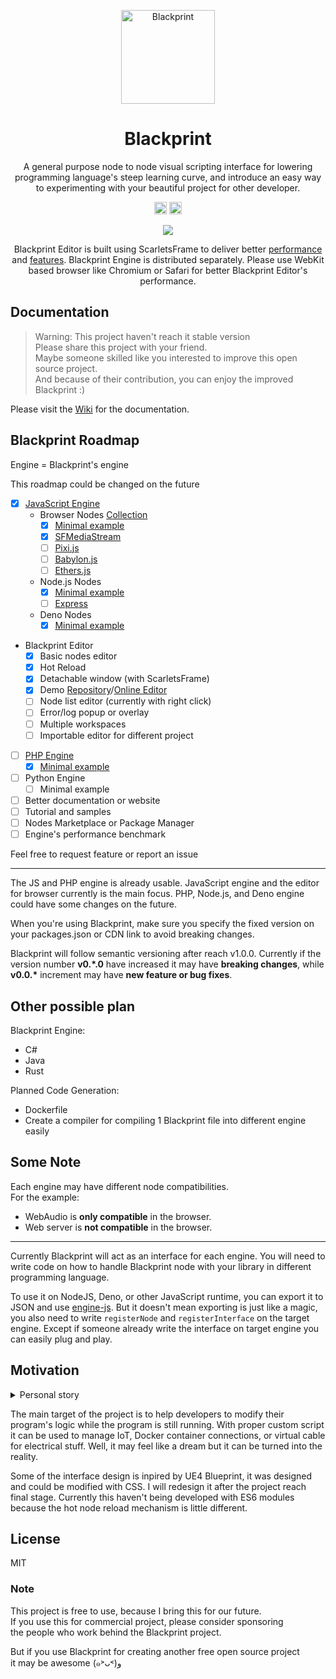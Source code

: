 <p align="center"><a href="#" target="_blank" rel="noopener noreferrer"><img width="150" src="https://avatars2.githubusercontent.com/u/61224306?s=150&v=4" alt="Blackprint"></a></p>

<h1 align="center">Blackprint</h1>
<p align="center">A general purpose node to node visual scripting interface for lowering programming language's steep learning curve, and introduce an easy way to experimenting with your beautiful project for other developer.</p>

<p align="center">
    <a href='https://github.com/Blackprint/Blackprint/blob/master/LICENSE'><img src='https://img.shields.io/badge/License-MIT-brightgreen.svg' height='20'></a>
    <a href='https://discord.gg/cNrBnCFy7q'><img src='https://img.shields.io/discord/840593315157245972.svg?label=&logo=discord&logoColor=ffffff&color=7389D8&labelColor=6A7EC2' height='20'></a>
</p>

<p align="center">
  <img src="https://user-images.githubusercontent.com/11073373/82104644-e9d5e900-9741-11ea-9689-fc01ddfa81ab.gif">
</p>

<p align="center">
    Blackprint Editor is built using ScarletsFrame to deliver better <a href="https://krausest.github.io/js-framework-benchmark/current.html">performance</a> and <a href="https://github.com/ScarletsFiction/ScarletsFrame/wiki#advanced-example">features</a>. Blackprint Engine is distributed separately. Please use WebKit based browser like Chromium or Safari for better Blackprint Editor's performance.
</p>

## Documentation
> Warning: This project haven't reach it stable version<br>
> Please share this project with your friend.<br>
> Maybe someone skilled like you interested to improve this open source project.<br>
> And because of their contribution, you can enjoy the improved Blackprint :)

Please visit the [Wiki](https://github.com/Blackprint/Blackprint/wiki) for the documentation.

## Blackprint Roadmap
Engine = Blackprint's engine

This roadmap could be changed on the future
- [x] [JavaScript Engine](https://github.com/Blackprint/engine-js)
  - Browser Nodes [Collection](https://github.com/Blackprint/nodes)
    - [x] [Minimal example](https://github.com/Blackprint/blackprint.github.io/blob/master/src/js/register-handler.js)
    - [x] [SFMediaStream](https://github.com/ScarletsFiction/SFMediaStream/)
    - [ ] [Pixi.js](https://www.pixijs.com/)
    - [ ] [Babylon.js](https://www.babylonjs.com/)
    - [ ] [Ethers.js](https://docs.ethers.io/v5/)
  - Node.js Nodes
    - [x] [Minimal example](https://github.com/Blackprint/engine-js/tree/master/example)
    - [ ] [Express](http://expressjs.com/)
  - Deno Nodes
    - [x] [Minimal example](https://github.com/Blackprint/engine-js/tree/master/example)
- Blackprint Editor
  - [x] Basic nodes editor
  - [x] Hot Reload
  - [x] Detachable window (with ScarletsFrame)
  - [x] Demo [Repository](https://github.com/Blackprint/blackprint.github.io)/[Online Editor](https://blackprint.github.io)
  - [ ] Node list editor (currently with right click)
  - [ ] Error/log popup or overlay
  - [ ] Multiple workspaces
  - [ ] Importable editor for different project
- [ ] [PHP Engine](https://github.com/Blackprint/engine-php)
  - [x] [Minimal example](https://github.com/Blackprint/engine-php/tree/master/example)
- [ ] Python Engine
  - [ ] Minimal example
- [ ] Better documentation or website
- [ ] Tutorial and samples
- [ ] Nodes Marketplace or Package Manager
- [ ] Engine's performance benchmark

Feel free to request feature or report an issue

---

The JS and PHP engine is already usable. JavaScript engine and the editor for browser currently is the main focus. PHP, Node.js, and Deno engine could have some changes on the future.

When you're using Blackprint, make sure you specify the fixed version on your packages.json or CDN link to avoid breaking changes.

Blackprint will follow semantic versioning after reach v1.0.0. Currently if the version number **v0.\*.0** have increased it may have **breaking changes**, while **v0.0.\*** increment may have **new feature or bug fixes**.

## Other possible plan
Blackprint Engine:
- C#
- Java
- Rust

Planned Code Generation:
- Dockerfile
- Create a compiler for compiling 1 Blackprint file into different engine easily

## Some Note
Each engine may have different node compatibilities.<br>
For the example:
 - WebAudio is **only compatible** in the browser.
 - Web server is **not compatible** in the browser.

---

Currently Blackprint will act as an interface for each engine. You will need to write code on how to handle Blackprint node with your library in different programming language.

To use it on NodeJS, Deno, or other JavaScript runtime, you can export it to JSON and use [engine-js](https://github.com/Blackprint/engine-js#example). But it doesn't mean exporting is just like a magic, you also need to write `registerNode` and `registerInterface` on the target engine. Except if someone already write the interface on target engine you can easily plug and play.

## Motivation
<details>
  <summary>Personal story</summary>
  FYI, I have used UE4 Blueprint since 2021. Developing a visual script by connecting nodes was my unfinished project since 2014 with ActionScript3 (Adobe Flash). It was very tough because I almost know nothing how to make curve for the cable. Well, it's not professional to tell a story about my very young age with programming. But the time was passed and I have a feeling like I can continue my old project with my current skill. Thank you Apple for bringing WebKit and Google for V8 engine, and also for some other people who bringing the advanced web technologies.
</details>

The main target of the project is to help developers to modify their program's logic while the program is still running. With proper custom script it can be used to manage IoT, Docker container connections, or virtual cable for electrical stuff. Well, it may feel like a dream but it can be turned into the reality.

Some of the interface design is inpired by UE4 Blueprint, it was designed and could be modified with CSS. I will redesign it after the project reach final stage. Currently this haven't being developed with ES6 modules because the hot node reload mechanism is little different.

## License
MIT

### Note
This project is free to use, because I bring this for our future.<br>
If you use this for commercial project, please consider sponsoring<br>
the people who work behind the Blackprint project.

But if you use Blackprint for creating another free open source project<br>
it may be awesome (๑˃ᴗ˂)ﻭ